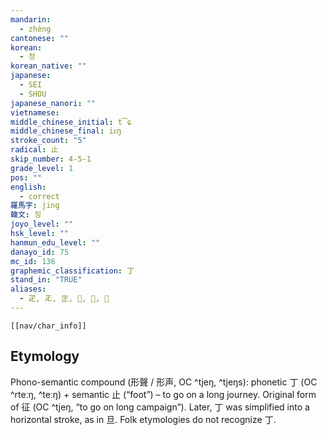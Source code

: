 ```yaml
---
mandarin:
  - zhèng
cantonese: ""
korean:
  - 정
korean_native: ""
japanese:
  - SEI
  - SHOU
japanese_nanori: ""
vietnamese:
middle_chinese_initial: t͡ɕ
middle_chinese_final: iᴇŋ
stroke_count: "5"
radical: 止
skip_number: 4-5-1
grade_level: 1
pos: ""
english:
  - correct
羅馬字: jing
韓文: 징
joyo_level: ""
hsk_level: ""
hanmun_edu_level: ""
danayo_id: 75
mc_id: 136
graphemic_classification: 丁
stand_in: "TRUE"
aliases:
  - 疋, 𤴓, 㱏, 𣥔, 𧾸, 𠙺
---
```

```meta-bind-embed
[[nav/char_info]]
```

## Etymology
Phono-semantic compound (形聲 / 形声, OC ^tjeŋ, ^tjeŋs): phonetic 丁 (OC ^rteːŋ, ^teːŋ) + semantic 止 (“foot”) – to go on a long journey. Original form of 征 (OC ^tjeŋ, “to go on long campaign”).  Later, 丁 was simplified into a horizontal stroke, as in 旦. Folk etymologies do not recognize 丁.
